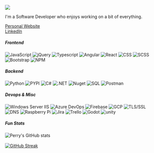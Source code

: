 [![](https://visitcount.itsvg.in/api?id=perryliuofficial&label=Profile%20Views&color=12&icon=5&pretty=true)](https://visitcount.itsvg.in)

I'm a Software Developer who enjoys working on a bit of everything.

[Personal Website](https://www.perryliu.co.uk/)<br>
[LinkedIn](https://www.linkedin.com/in/perryliuofficial/)

<h5>Frontend</h5>

![JavaScript](https://img.shields.io/badge/javascript-%23323330.svg?style=for-the-badge&logo=javascript&logoColor=%23F7DF1E)
![jQuery](https://img.shields.io/badge/jquery-%23323330.svg?style=for-the-badge&logo=jquery&logoColor=%23F7DF1E) 
![Typescript](https://img.shields.io/badge/typescript-%23007acc.svg?style=for-the-badge&logo=typescript&logoColor=%23323330)
![Angular](https://img.shields.io/badge/angular-%23dd1b16.svg?style=for-the-badge&logo=Angular&logoColor=%23323330)
![React](https://img.shields.io/badge/react-%2300d8ff.svg?style=for-the-badge&logo=React&logoColor=%23323330)
![CSS](https://img.shields.io/badge/css-%23264de4.svg?style=for-the-badge&logo=css3&logoColor=%23323330)
![SCSS](https://img.shields.io/badge/scss-%237952B3.svg?style=for-the-badge&logo=scss3&logoColor=%23323330)
![Bootstrap](https://img.shields.io/badge/bootstrap-%23264de4.svg?style=for-the-badge&logo=bootstrap&logoColor=%23323330)
![NPM](https://img.shields.io/badge/NPM-%23000000.svg?style=for-the-badge&logo=npm&logoColor=white) 

<h5>Backend</h5>

![Python](https://img.shields.io/badge/python-%234584b6.svg?style=for-the-badge&logo=python&logoColor=%23323330)
![PYPI](https://img.shields.io/badge/pypi-%233775A9.svg?style=for-the-badge&logo=pypi&logoColor=%23323330)
![C#](https://img.shields.io/badge/c%23-%23512bd4.svg?style=for-the-badge&logo=csharp&logoColor=%23323330)
![.NET](https://img.shields.io/badge/.net-%23512bd4.svg?style=for-the-badge&logo=.net&logoColor=white)
![Nuget](https://img.shields.io/badge/NuGet-%23004880.svg?style=for-the-badge&logo=nuget&logoColor=%23323330)
![SQL](https://img.shields.io/badge/sql-%23323330.svg?style=for-the-badge&logo=sql&logoColor=%23F7DF1E) 
![Postman](https://img.shields.io/badge/Postman-FF6C37?style=for-the-badge&logo=postman&logoColor=white)

<h5>Devops & Misc</h5>

![Windows Server IIS](https://img.shields.io/badge/Windows%20Server%20IIS-%23323330.svg?style=for-the-badge&logo=iis&logoColor=%23F7DF1E) 
![Azure DevOps](https://img.shields.io/badge/Azure%20DevOps-%230078D7.svg?style=for-the-badge&logo=azure%20devops&logoColor=white)
![Firebase](https://img.shields.io/badge/firebase-%23323330.svg?style=for-the-badge&logo=firebase&logoColor=%23F7DF1E) 
![GCP](https://img.shields.io/badge/GCP-%234285F4.svg?style=for-the-badge&logo=google%20cloud&logoColor=white)
![TLS/SSL](https://img.shields.io/badge/TLS%2FSSL-%23323330.svg?style=for-the-badge&logo=&logoColor=%23F7DF1E)
![DNS](https://img.shields.io/badge/DNS-%23323330.svg?style=for-the-badge&logo=&logoColor=%23F7DF1E)
![Raspberry Pi](https://img.shields.io/badge/-RaspberryPi-C51A4A?style=for-the-badge&logo=Raspberry-Pi)
![Jira](https://img.shields.io/badge/jira-%230A0FFF.svg?style=for-the-badge&logo=jira&logoColor=white)
![Trello](https://img.shields.io/badge/Trello-%23026AA7.svg?style=for-the-badge&logo=Trello&logoColor=white)
![Godot](https://img.shields.io/badge/Godot-%23478CBF.svg?style=for-the-badge&logo=godot%20engine&logoColor=white)
![unity](https://img.shields.io/badge/Unity-%23323330.svg?style=for-the-badge&logo=unity&logoColor=white)

<h5>Fun Stats</h5>

![Perry's GitHub stats](https://github-readme-stats.vercel.app/api?username=perryliuofficial&theme=dark&show_icons=true&count_private=true)
<br><br>
[![GitHub Streak](https://streak-stats.demolab.com?user=perryliuofficial&theme=dark&date_format=j%20M%5B%20Y%5D&mode=weekly&ring=EBEBEB)](https://git.io/streak-stats)
